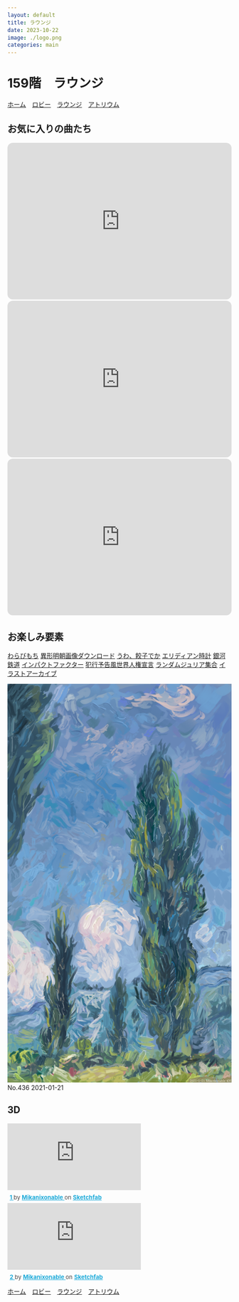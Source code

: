 ```yaml
---
layout: default
title: ラウンジ
date: 2023-10-22
image: ./logo.png
categories: main
---
```

# 159階　ラウンジ
[ホーム](./index.html)　[ロビー](144)　[ラウンジ](159)　[アトリウム](160)

## お気に入りの曲たち

<iframe style="border-radius:12px" src="https://open.spotify.com/embed/playlist/3ajuLlCh5RlEY6Tb6YaiI7?utm_source=generator" width="100%" height="352" frameBorder="0" allowfullscreen="" allow="autoplay; clipboard-write; encrypted-media; fullscreen; picture-in-picture" loading="lazy"></iframe>

<iframe style="border-radius:12px" src="https://open.spotify.com/embed/playlist/497mV7yexyBUgnkvIOEZ7R?utm_source=generator" width="100%" height="352" frameBorder="0" allowfullscreen="" allow="autoplay; clipboard-write; encrypted-media; fullscreen; picture-in-picture" loading="lazy"></iframe>

<iframe style="border-radius:12px" src="https://open.spotify.com/embed/playlist/6y9rihw4VknqrMmMTzNMnw?utm_source=generator" width="100%" height="352" frameBorder="0" allowfullscreen="" allow="autoplay; clipboard-write; encrypted-media; fullscreen; picture-in-picture" loading="lazy"></iframe>

## お楽しみ要素
[わらびもち](2)
[異形明朝画像ダウンロード](52)
[うわ、餃子でか](52)
[エリディアン時計](16)
[銀河鉄道](53)
[インパクトファクター](40)
[犯行予告風世界人権宣言](41)
[ランダムジュリア集合](80)
[イラストアーカイブ](63)


[![493.png](./illusts/436.png)](https://mikanixonable.github.io/5.html?n=436)
No.436 2021-01-21


## 3D
<div class="sketchfab-embed-wrapper"> <iframe title="1" frameborder="0" allowfullscreen mozallowfullscreen="true" webkitallowfullscreen="true" allow="autoplay; fullscreen; xr-spatial-tracking" xr-spatial-tracking execution-while-out-of-viewport execution-while-not-rendered web-share src="https://sketchfab.com/models/a6ad8bad3f7d47d19e1305fa26f3447e/embed"> </iframe> <p style="font-size: 13px; font-weight: normal; margin: 5px; color: #4A4A4A;"> <a href="https://sketchfab.com/3d-models/1-a6ad8bad3f7d47d19e1305fa26f3447e?utm_medium=embed&utm_campaign=share-popup&utm_content=a6ad8bad3f7d47d19e1305fa26f3447e" target="_blank" rel="nofollow" style="font-weight: bold; color: #1CAAD9;"> 1 </a> by <a href="https://sketchfab.com/Mikanixonable?utm_medium=embed&utm_campaign=share-popup&utm_content=a6ad8bad3f7d47d19e1305fa26f3447e" target="_blank" rel="nofollow" style="font-weight: bold; color: #1CAAD9;"> Mikanixonable </a> on <a href="https://sketchfab.com?utm_medium=embed&utm_campaign=share-popup&utm_content=a6ad8bad3f7d47d19e1305fa26f3447e" target="_blank" rel="nofollow" style="font-weight: bold; color: #1CAAD9;">Sketchfab</a></p></div>
<div class="sketchfab-embed-wrapper"> <iframe title="2" frameborder="0" allowfullscreen mozallowfullscreen="true" webkitallowfullscreen="true" allow="autoplay; fullscreen; xr-spatial-tracking" xr-spatial-tracking execution-while-out-of-viewport execution-while-not-rendered web-share src="https://sketchfab.com/models/21a3f87f256a4a26a94d52ce525688a2/embed"> </iframe> <p style="font-size: 13px; font-weight: normal; margin: 5px; color: #4A4A4A;"> <a href="https://sketchfab.com/3d-models/2-21a3f87f256a4a26a94d52ce525688a2?utm_medium=embed&utm_campaign=share-popup&utm_content=21a3f87f256a4a26a94d52ce525688a2" target="_blank" rel="nofollow" style="font-weight: bold; color: #1CAAD9;"> 2 </a> by <a href="https://sketchfab.com/Mikanixonable?utm_medium=embed&utm_campaign=share-popup&utm_content=21a3f87f256a4a26a94d52ce525688a2" target="_blank" rel="nofollow" style="font-weight: bold; color: #1CAAD9;"> Mikanixonable </a> on <a href="https://sketchfab.com?utm_medium=embed&utm_campaign=share-popup&utm_content=21a3f87f256a4a26a94d52ce525688a2" target="_blank" rel="nofollow" style="font-weight: bold; color: #1CAAD9;">Sketchfab</a></p></div>




[ホーム](./index.html)　[ロビー](144)　[ラウンジ](159)　[アトリウム](160)
